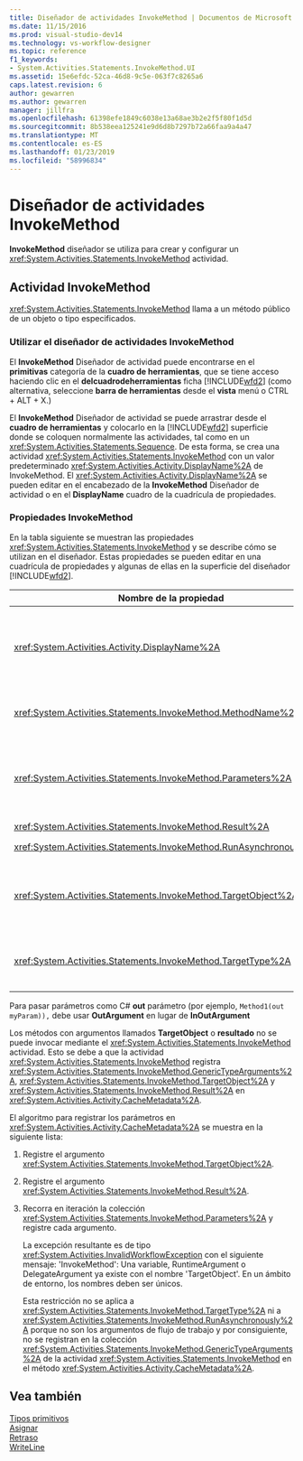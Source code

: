 ```yaml
---
title: Diseñador de actividades InvokeMethod | Documentos de Microsoft
ms.date: 11/15/2016
ms.prod: visual-studio-dev14
ms.technology: vs-workflow-designer
ms.topic: reference
f1_keywords:
- System.Activities.Statements.InvokeMethod.UI
ms.assetid: 15e6efdc-52ca-46d8-9c5e-063f7c8265a6
caps.latest.revision: 6
author: gewarren
ms.author: gewarren
manager: jillfra
ms.openlocfilehash: 61398efe1849c6038e13a68ae3b2e2f5f80f1d5d
ms.sourcegitcommit: 8b538eea125241e9d6d8b7297b72a66faa9a4a47
ms.translationtype: MT
ms.contentlocale: es-ES
ms.lasthandoff: 01/23/2019
ms.locfileid: "58996834"
---
```

# <a name="invokemethod-activity-designer"></a>Diseñador de actividades InvokeMethod
**InvokeMethod** diseñador se utiliza para crear y configurar un <xref:System.Activities.Statements.InvokeMethod> actividad.  
  
## <a name="the-invokemethod-activity"></a>Actividad InvokeMethod  
 <xref:System.Activities.Statements.InvokeMethod> llama a un método público de un objeto o tipo especificados.  
  
### <a name="using-the-invokemethod-activity-designer"></a>Utilizar el diseñador de actividades InvokeMethod  
 El **InvokeMethod** Diseñador de actividad puede encontrarse en el **primitivas** categoría de la **cuadro de herramientas**, que se tiene acceso haciendo clic en el **delcuadrodeherramientas** ficha [!INCLUDE[wfd2](../includes/wfd2-md.md)] (como alternativa, seleccione **barra de herramientas** desde el **vista** menú o CTRL + ALT + X.)  
  
 El **InvokeMethod** Diseñador de actividad se puede arrastrar desde el **cuadro de herramientas** y colocarlo en la [!INCLUDE[wfd2](../includes/wfd2-md.md)] superficie donde se coloquen normalmente las actividades, tal como en un <xref:System.Activities.Statements.Sequence>. De esta forma, se crea una actividad <xref:System.Activities.Statements.InvokeMethod> con un valor predeterminado <xref:System.Activities.Activity.DisplayName%2A> de InvokeMethod. El <xref:System.Activities.Activity.DisplayName%2A> se pueden editar en el encabezado de la **InvokeMethod** Diseñador de actividad o en el **DisplayName** cuadro de la cuadrícula de propiedades.  
  
### <a name="the-invokemethod-properties"></a>Propiedades InvokeMethod  
 En la tabla siguiente se muestran las propiedades <xref:System.Activities.Statements.InvokeMethod> y se describe cómo se utilizan en el diseñador. Estas propiedades se pueden editar en una cuadrícula de propiedades y algunas de ellas en la superficie del diseñador [!INCLUDE[wfd2](../includes/wfd2-md.md)].  
  
|Nombre de la propiedad|Obligatorio|Uso|  
|-------------------|--------------|-----------|  
|<xref:System.Activities.Activity.DisplayName%2A>|False|Nombre descriptivo de la actividad <xref:System.Activities.Statements.InvokeMethod>. El valor predeterminado es InvokeMethod.<br /><br /> Aunque el valor de la propiedad <xref:System.Activities.Activity.DisplayName%2A> no sea obligatorio, el procedimiento recomendado es usar uno.|  
|<xref:System.Activities.Statements.InvokeMethod.MethodName%2A>|True|El nombre del método que se va a llamar cuando se ejecute la actividad. El método llamado debe declararse como **pública**. Esta propiedad se puede editar en la superficie del diseñador. Es una propiedad obligatoria.|  
|<xref:System.Activities.Statements.InvokeMethod.Parameters%2A>|False|La colección de parámetros del método al que se ha llamado. Los parámetros se deben agregar a la colección en el mismo orden que aparecen en la firma de método. En la cuadrícula de propiedades, haga clic en el botón de puntos suspensivos en el **parámetros** campo, muestra el **parámetros** cuadro de diálogo que le permita definir esta propiedad. Haga clic en el **crear argumento** para agregar los parámetros.|  
|<xref:System.Activities.Statements.InvokeMethod.Result%2A>|False|El valor devuelto de la llamada al método.|  
|<xref:System.Activities.Statements.InvokeMethod.RunAsynchronously%2A>|True|Especifica si el método se llama de forma asincrónica. El valor predeterminado es **False**.|  
|<xref:System.Activities.Statements.InvokeMethod.TargetObject%2A>|False|Objeto que contiene el método al que se va a llamar. Esta propiedad se puede editar en la superficie del diseñador.<br /><br /> <xref:System.Activities.Statements.InvokeMethod.TargetObject%2A> o <xref:System.Activities.Statements.InvokeMethod.TargetType%2A> son obligatorias para que se establezcan.|  
|<xref:System.Activities.Statements.InvokeMethod.TargetType%2A>|False|Tipo de <xref:System.Activities.Statements.InvokeMethod.TargetObject%2A>. Esta propiedad se puede editar en la superficie del diseñador. Esta propiedad solo se debe establecer si el método llamado es estático.|  
  
 Para pasar parámetros como C# **out** parámetro (por ejemplo, `Method1(out myParam)),` debe usar **OutArgument** en lugar de **InOutArgument**  
  
 Los métodos con argumentos llamados **TargetObject** o **resultado** no se puede invocar mediante el <xref:System.Activities.Statements.InvokeMethod> actividad. Esto se debe a que la actividad <xref:System.Activities.Statements.InvokeMethod> registra <xref:System.Activities.Statements.InvokeMethod.GenericTypeArguments%2A>, <xref:System.Activities.Statements.InvokeMethod.TargetObject%2A> y <xref:System.Activities.Statements.InvokeMethod.Result%2A> en <xref:System.Activities.Activity.CacheMetadata%2A>.  
  
 El algoritmo para registrar los parámetros en <xref:System.Activities.Activity.CacheMetadata%2A> se muestra en la siguiente lista:  
  
1. Registre el argumento <xref:System.Activities.Statements.InvokeMethod.TargetObject%2A>.  
  
2. Registre el argumento <xref:System.Activities.Statements.InvokeMethod.Result%2A>.  
  
3. Recorra en iteración la colección <xref:System.Activities.Statements.InvokeMethod.Parameters%2A> y registre cada argumento.  
  
   La excepción resultante es de tipo <xref:System.Activities.InvalidWorkflowException> con el siguiente mensaje: 'InvokeMethod': Una variable, RuntimeArgument o DelegateArgument ya existe con el nombre 'TargetObject'. En un ámbito de entorno, los nombres deben ser únicos.  
  
   Esta restricción no se aplica a <xref:System.Activities.Statements.InvokeMethod.TargetType%2A> ni a <xref:System.Activities.Statements.InvokeMethod.RunAsynchronously%2A> porque no son los argumentos de flujo de trabajo y por consiguiente, no se registran en la colección <xref:System.Activities.Statements.InvokeMethod.GenericTypeArguments%2A> de la actividad <xref:System.Activities.Statements.InvokeMethod> en el método <xref:System.Activities.Activity.CacheMetadata%2A>.  
  
## <a name="see-also"></a>Vea también  
 [Tipos primitivos](../workflow-designer/primitives-activity-designers.md)   
 [Asignar](../workflow-designer/assign-activity-designer.md)   
 [Retraso](../workflow-designer/delay-activity-designer.md)   
 [WriteLine](../workflow-designer/writeline-activity-designer.md)